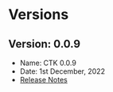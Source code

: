 # Versions

## Version: 0.0.9
* Name: CTK 0.0.9
* Date: 1st December, 2022
* [Release Notes](ctk-0.0.9-release-notes.md)





